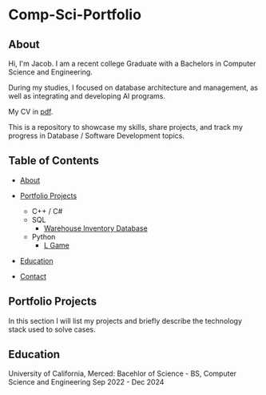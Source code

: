 # Comp-Sci-Portfolio
## About
Hi, I'm Jacob. I am a recent college Graduate with a Bachelors in Computer Science and Engineering.

During my studies, I focused on database architecture and management, as well as integrating and developing AI programs.

My CV in [pdf]().

This is a repository to showcase my skills, share projects, and track my progress in Database / Software Development topics.

## Table of Contents
- [About]([https://github.com/](https://github.com/jacobmyung/Comp-Sci-Portfolio/blob/main/README.md#about))
- [Portfolio Projects]()
  - C++ / C#
  - SQL
    - [Warehouse Inventory Database]()
  - Python
    - [L Game](https://github.com/kezutah/L-game)
 
- [Education]()
- [Contact]()
## Portfolio Projects
In this section I will list my projects and briefly describe the technology stack used to solve cases.

## Education
University of California, Merced:
Bacehlor of Science - BS, Computer Science and Engineering
Sep 2022 - Dec 2024
